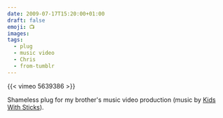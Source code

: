 ```yaml
---
date: 2009-07-17T15:20:00+01:00
draft: false
emoji: 📺
images:
tags:
  - plug
  - music video
  - Chris
  - from-tumblr
---
```


{{< vimeo 5639386 >}}

Shameless plug for my brother's music video production (music by [Kids With Sticks](https://www.facebook.com/people/Kids-With-Sticks/100067452183216/)).
